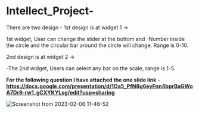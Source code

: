 # Intellect_Project-
There are two design - 
1st design is at widget 1 ->

1st widget, User can change the slider at the bottom and
-Number inside the circle and the circular bar around the circle will
change. Range is 0-10.

2nd design is at widget 2 ->

-The 2nd widget, Users can select any bar on the scale, range is 1-5.

**For the following question I have attached the one slide link**  - **https://docs.google.com/presentation/d/1Oa5_PfN8g6eyFnn4bprBaGWoA7Dr9-rw1_gCXYKYLsg/edit?usp=sharing**

![Screenshot from 2023-02-06 11-46-52](https://user-images.githubusercontent.com/55456403/216897636-72534303-26af-4d52-8109-afa175b8648a.png)


